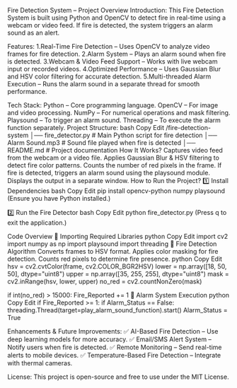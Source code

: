  Fire Detection System – Project Overview
Introduction:
This Fire Detection System is built using Python and OpenCV to detect fire in real-time using a webcam or video feed. If fire is detected, the system triggers an alarm sound as an alert.

Features:
 1.Real-Time Fire Detection – Uses OpenCV to analyze video frames for fire detection.
 2.Alarm System – Plays an alarm sound when fire is detected.
 3.Webcam & Video Feed Support – Works with live webcam input or recorded videos.
 4.Optimized Performance – Uses Gaussian Blur and HSV color filtering for accurate detection.
 5.Multi-threaded Alarm Execution – Runs the alarm sound in a separate thread for smooth performance.

 Tech Stack:
Python – Core programming language.
OpenCV – For image and video processing.
NumPy – For numerical operations and mask filtering.
Playsound – To trigger an alarm sound.
Threading – To execute the alarm function separately.
Project Structure:
bash
Copy
Edit
/fire-detection-system
│── fire_detector.py       # Main Python script for fire detection
│── Alarm Sound.mp3        # Sound file played when fire is detected
│── README.md              # Project documentation
How It Works?
Captures video feed from the webcam or a video file.
Applies Gaussian Blur & HSV filtering to detect fire color patterns.
Counts the number of red pixels in the frame.
If fire is detected, triggers an alarm sound using the playsound module.
Displays the output in a separate window.
How to Run the Project?
1️⃣ Install Dependencies
bash
Copy
Edit
pip install opencv-python numpy playsound
(Ensure you have Python installed.)

2️⃣ Run the Fire Detector
bash
Copy
Edit
python fire_detector.py
(Press q to exit the application.)

Code Overview
🔹 Importing Required Libraries
python
Copy
Edit
import cv2
import numpy as np
import playsound
import threading
🔹 Fire Detection Algorithm
Converts frames to HSV format.
Applies color masking for fire detection.
Counts red pixels to determine fire presence.
python
Copy
Edit
hsv = cv2.cvtColor(frame, cv2.COLOR_BGR2HSV)
lower = np.array([18, 50, 50], dtype="uint8")
upper = np.array([35, 255, 255], dtype="uint8")
mask = cv2.inRange(hsv, lower, upper)
no_red = cv2.countNonZero(mask)

if int(no_red) > 15000:
    Fire_Reported += 1
🔹 Alarm System Execution
python
Copy
Edit
if Fire_Reported >= 1:
    if Alarm_Status == False:
        threading.Thread(target=play_alarm_sound_function).start()
        Alarm_Status = True

 Enhancements & Future Improvements:
✅ AI-Based Fire Detection – Use deep learning models for more accuracy.
✅ Email/SMS Alert System – Notify users when fire is detected.
✅ Remote Monitoring – Send real-time alerts to mobile devices.
✅ Temperature-Based Fire Detection – Integrate with thermal cameras.

 License:
This project is open-source and free to use under the MIT License.

